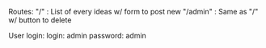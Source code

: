 Routes:
  "/" : List of every ideas w/ form to post new
  "/admin" : Same as "/" w/ button to delete

User login:
  login: admin
  password: admin
